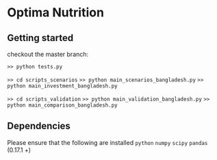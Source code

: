 # Optima Nutrition

## Getting started
checkout the master branch:

`>> python tests.py`

`>> cd scripts_scenarios`
`>> python main_scenarios_bangladesh.py`
`>> python main_investment_bangladesh.py`

`>> cd scripts_validation`
`>> python main_validation_bangladesh.py`
`>> python main_comparison_bangladesh.py`


## Dependencies 
Please ensure that the following are installed
`python`
`numpy`
`scipy`
`pandas` (0.17.1 +)
